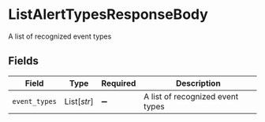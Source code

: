 # ListAlertTypesResponseBody

A list of recognized event types


## Fields

| Field                            | Type                             | Required                         | Description                      |
| -------------------------------- | -------------------------------- | -------------------------------- | -------------------------------- |
| `event_types`                    | List[*str*]                      | :heavy_minus_sign:               | A list of recognized event types |
